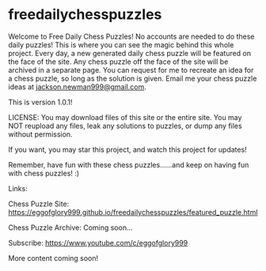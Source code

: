 # freedailychesspuzzles
Welcome to Free Daily Chess Puzzles!
No accounts are needed to do these daily puzzles!
This is where you can see the magic behind this whole project.
Every day, a new generated daily chess puzzle will be featured on the face of the site.
Any chess puzzle off the face of the site will be archived in a separate page.
You can request for me to recreate an idea for a chess puzzle, so long as the solution is given. 
Email me your chess puzzle ideas at jackson.newman999@gmail.com.

This is version 1.0.1!

LICENSE:
You may download files of this site or the entire site.
You may NOT reupload any files, leak any solutions to puzzles, or dump any files without permission.

If you want, you may star this project, and watch this project for updates!

Remember, have fun with these chess puzzles......and keep on having fun with chess puzzles! :)

Links:

Chess Puzzle Site: https://eggofglory999.github.io/freedailychesspuzzles/featured_puzzle.html

Chess Puzzle Archive: Coming soon...

Subscribe: https://www.youtube.com/c/eggofglory999

More content coming soon!
